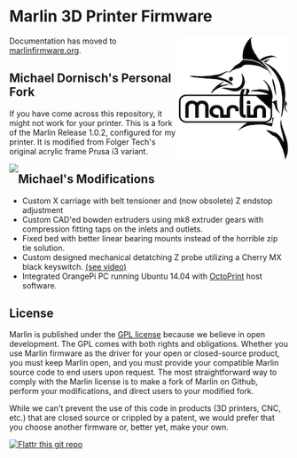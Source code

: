 # Marlin 3D Printer Firmware
<img align="right" src="Documentation/Logo/Marlin%20Logo%20GitHub.png" />

 Documentation has moved to [marlinfirmware.org](http://www.marlinfirmware.org).

## Michael Dornisch's Personal Fork

If you have come across this repository, it might not work for your printer. This is a fork of the Marlin Release 1.0.2, configured for my printer. It is modified from Folger Tech's original acrylic frame Prusa i3 variant.

<img align="left" src="http://i.imgur.com/DeMNKjw.png" />



##         Michael's Modifications
* Custom X carriage with belt tensioner and (now obsolete) Z endstop adjustment
* Custom CAD'ed bowden extruders using mk8 extruder gears with compression fitting taps on the inlets and outlets.
* Fixed bed with better linear bearing mounts instead of the horrible zip tie solution.
* Custom designed mechanical detatching Z probe utilizing a Cherry MX black keyswitch. [(see video)](https://www.youtube.com/watch?v=7NZJfOa3XrI)
* Integrated OrangePi PC running Ubuntu 14.04 with [OctoPrint](https://github.com/foosel/OctoPrint/) host software.

## License

Marlin is published under the [GPL license](/COPYING.md) because we believe in open development. The GPL comes with both rights and obligations. Whether you use Marlin firmware as the driver for your open or closed-source product, you must keep Marlin open, and you must provide your compatible Marlin source code to end users upon request. The most straightforward way to comply with the Marlin license is to make a fork of Marlin on Github, perform your modifications, and direct users to your modified fork.

While we can't prevent the use of this code in products (3D printers, CNC, etc.) that are closed source or crippled by a patent, we would prefer that you choose another firmware or, better yet, make your own.

[![Flattr this git repo](http://api.flattr.com/button/flattr-badge-large.png)](https://flattr.com/submit/auto?user_id=ErikZalm&url=https://github.com/MarlinFirmware/Marlin&title=Marlin&language=&tags=github&category=software)
